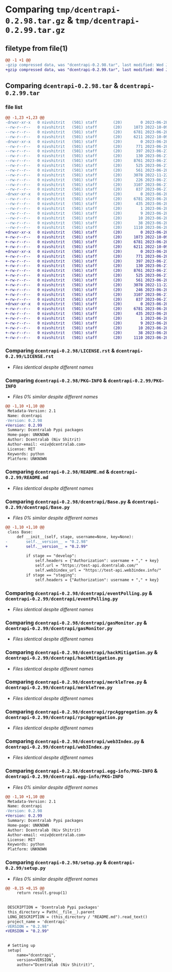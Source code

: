 # Comparing `tmp/dcentrapi-0.2.98.tar.gz` & `tmp/dcentrapi-0.2.99.tar.gz`

## filetype from file(1)

```diff
@@ -1 +1 @@
-gzip compressed data, was "dcentrapi-0.2.98.tar", last modified: Wed Jun 28 06:35:48 2023, max compression
+gzip compressed data, was "dcentrapi-0.2.99.tar", last modified: Wed Jun 28 07:00:34 2023, max compression
```

## Comparing `dcentrapi-0.2.98.tar` & `dcentrapi-0.2.99.tar`

### file list

```diff
@@ -1,23 +1,23 @@
-drwxr-xr-x   0 nivshitrit   (501) staff       (20)        0 2023-06-28 06:35:48.361132 dcentrapi-0.2.98/
--rw-r--r--   0 nivshitrit   (501) staff       (20)     1073 2022-10-09 08:58:27.000000 dcentrapi-0.2.98/LICENSE.rst
--rw-r--r--   0 nivshitrit   (501) staff       (20)     6781 2023-06-28 06:35:48.361003 dcentrapi-0.2.98/PKG-INFO
--rw-r--r--   0 nivshitrit   (501) staff       (20)     6211 2022-10-09 08:58:27.000000 dcentrapi-0.2.98/README.md
-drwxr-xr-x   0 nivshitrit   (501) staff       (20)        0 2023-06-28 06:35:48.360173 dcentrapi-0.2.98/dcentrapi/
--rw-r--r--   0 nivshitrit   (501) staff       (20)      771 2023-06-28 06:35:22.000000 dcentrapi-0.2.98/dcentrapi/Base.py
--rw-r--r--   0 nivshitrit   (501) staff       (20)      397 2023-06-27 14:44:06.000000 dcentrapi-0.2.98/dcentrapi/__init__.py
--rw-r--r--   0 nivshitrit   (501) staff       (20)      130 2023-06-27 13:48:08.000000 dcentrapi-0.2.98/dcentrapi/common.py
--rw-r--r--   0 nivshitrit   (501) staff       (20)     8761 2023-06-27 14:44:57.000000 dcentrapi-0.2.98/dcentrapi/eventPolling.py
--rw-r--r--   0 nivshitrit   (501) staff       (20)      525 2023-06-27 14:44:57.000000 dcentrapi-0.2.98/dcentrapi/gasMonitor.py
--rw-r--r--   0 nivshitrit   (501) staff       (20)      561 2023-06-28 06:33:24.000000 dcentrapi-0.2.98/dcentrapi/hackMitigation.py
--rw-r--r--   0 nivshitrit   (501) staff       (20)     3078 2022-11-22 15:13:50.000000 dcentrapi-0.2.98/dcentrapi/merkleTree.py
--rw-r--r--   0 nivshitrit   (501) staff       (20)      226 2023-06-27 14:44:58.000000 dcentrapi-0.2.98/dcentrapi/requests_dappi.py
--rw-r--r--   0 nivshitrit   (501) staff       (20)     3107 2023-06-27 14:44:58.000000 dcentrapi-0.2.98/dcentrapi/rpcAggregation.py
--rw-r--r--   0 nivshitrit   (501) staff       (20)      837 2023-06-27 14:44:59.000000 dcentrapi-0.2.98/dcentrapi/web3Index.py
-drwxr-xr-x   0 nivshitrit   (501) staff       (20)        0 2023-06-28 06:35:48.360832 dcentrapi-0.2.98/dcentrapi.egg-info/
--rw-r--r--   0 nivshitrit   (501) staff       (20)     6781 2023-06-28 06:35:48.000000 dcentrapi-0.2.98/dcentrapi.egg-info/PKG-INFO
--rw-r--r--   0 nivshitrit   (501) staff       (20)      435 2023-06-28 06:35:48.000000 dcentrapi-0.2.98/dcentrapi.egg-info/SOURCES.txt
--rw-r--r--   0 nivshitrit   (501) staff       (20)        1 2023-06-28 06:35:48.000000 dcentrapi-0.2.98/dcentrapi.egg-info/dependency_links.txt
--rw-r--r--   0 nivshitrit   (501) staff       (20)        9 2023-06-28 06:35:48.000000 dcentrapi-0.2.98/dcentrapi.egg-info/requires.txt
--rw-r--r--   0 nivshitrit   (501) staff       (20)       10 2023-06-28 06:35:48.000000 dcentrapi-0.2.98/dcentrapi.egg-info/top_level.txt
--rw-r--r--   0 nivshitrit   (501) staff       (20)       38 2023-06-28 06:35:48.361256 dcentrapi-0.2.98/setup.cfg
--rw-r--r--   0 nivshitrit   (501) staff       (20)     1110 2023-06-28 06:35:27.000000 dcentrapi-0.2.98/setup.py
+drwxr-xr-x   0 nivshitrit   (501) staff       (20)        0 2023-06-28 07:00:34.677385 dcentrapi-0.2.99/
+-rw-r--r--   0 nivshitrit   (501) staff       (20)     1073 2022-10-09 08:58:27.000000 dcentrapi-0.2.99/LICENSE.rst
+-rw-r--r--   0 nivshitrit   (501) staff       (20)     6781 2023-06-28 07:00:34.677235 dcentrapi-0.2.99/PKG-INFO
+-rw-r--r--   0 nivshitrit   (501) staff       (20)     6211 2022-10-09 08:58:27.000000 dcentrapi-0.2.99/README.md
+drwxr-xr-x   0 nivshitrit   (501) staff       (20)        0 2023-06-28 07:00:34.675855 dcentrapi-0.2.99/dcentrapi/
+-rw-r--r--   0 nivshitrit   (501) staff       (20)      771 2023-06-28 06:59:23.000000 dcentrapi-0.2.99/dcentrapi/Base.py
+-rw-r--r--   0 nivshitrit   (501) staff       (20)      397 2023-06-27 14:44:06.000000 dcentrapi-0.2.99/dcentrapi/__init__.py
+-rw-r--r--   0 nivshitrit   (501) staff       (20)      130 2023-06-27 13:48:08.000000 dcentrapi-0.2.99/dcentrapi/common.py
+-rw-r--r--   0 nivshitrit   (501) staff       (20)     8761 2023-06-27 14:44:57.000000 dcentrapi-0.2.99/dcentrapi/eventPolling.py
+-rw-r--r--   0 nivshitrit   (501) staff       (20)      525 2023-06-27 14:44:57.000000 dcentrapi-0.2.99/dcentrapi/gasMonitor.py
+-rw-r--r--   0 nivshitrit   (501) staff       (20)      561 2023-06-28 06:33:24.000000 dcentrapi-0.2.99/dcentrapi/hackMitigation.py
+-rw-r--r--   0 nivshitrit   (501) staff       (20)     3078 2022-11-22 15:13:50.000000 dcentrapi-0.2.99/dcentrapi/merkleTree.py
+-rw-r--r--   0 nivshitrit   (501) staff       (20)      246 2023-06-28 07:00:24.000000 dcentrapi-0.2.99/dcentrapi/requests_dappi.py
+-rw-r--r--   0 nivshitrit   (501) staff       (20)     3107 2023-06-27 14:44:58.000000 dcentrapi-0.2.99/dcentrapi/rpcAggregation.py
+-rw-r--r--   0 nivshitrit   (501) staff       (20)      837 2023-06-27 14:44:59.000000 dcentrapi-0.2.99/dcentrapi/web3Index.py
+drwxr-xr-x   0 nivshitrit   (501) staff       (20)        0 2023-06-28 07:00:34.677016 dcentrapi-0.2.99/dcentrapi.egg-info/
+-rw-r--r--   0 nivshitrit   (501) staff       (20)     6781 2023-06-28 07:00:34.000000 dcentrapi-0.2.99/dcentrapi.egg-info/PKG-INFO
+-rw-r--r--   0 nivshitrit   (501) staff       (20)      435 2023-06-28 07:00:34.000000 dcentrapi-0.2.99/dcentrapi.egg-info/SOURCES.txt
+-rw-r--r--   0 nivshitrit   (501) staff       (20)        1 2023-06-28 07:00:34.000000 dcentrapi-0.2.99/dcentrapi.egg-info/dependency_links.txt
+-rw-r--r--   0 nivshitrit   (501) staff       (20)        9 2023-06-28 07:00:34.000000 dcentrapi-0.2.99/dcentrapi.egg-info/requires.txt
+-rw-r--r--   0 nivshitrit   (501) staff       (20)       10 2023-06-28 07:00:34.000000 dcentrapi-0.2.99/dcentrapi.egg-info/top_level.txt
+-rw-r--r--   0 nivshitrit   (501) staff       (20)       38 2023-06-28 07:00:34.677523 dcentrapi-0.2.99/setup.cfg
+-rw-r--r--   0 nivshitrit   (501) staff       (20)     1110 2023-06-28 06:59:17.000000 dcentrapi-0.2.99/setup.py
```

### Comparing `dcentrapi-0.2.98/LICENSE.rst` & `dcentrapi-0.2.99/LICENSE.rst`

 * *Files identical despite different names*

### Comparing `dcentrapi-0.2.98/PKG-INFO` & `dcentrapi-0.2.99/PKG-INFO`

 * *Files 0% similar despite different names*

```diff
@@ -1,10 +1,10 @@
 Metadata-Version: 2.1
 Name: dcentrapi
-Version: 0.2.98
+Version: 0.2.99
 Summary: Dcentralab Pypi packages
 Home-page: UNKNOWN
 Author: Dcentralab (Niv Shitrit)
 Author-email: <niv@dcentralab.com>
 License: MIT
 Keywords: python
 Platform: UNKNOWN
```

### Comparing `dcentrapi-0.2.98/README.md` & `dcentrapi-0.2.99/README.md`

 * *Files identical despite different names*

### Comparing `dcentrapi-0.2.98/dcentrapi/Base.py` & `dcentrapi-0.2.99/dcentrapi/Base.py`

 * *Files 0% similar despite different names*

```diff
@@ -1,10 +1,10 @@
 class Base:
     def __init__(self, stage, username=None, key=None):
-        self.__version__ = "0.2.98"
+        self.__version__ = "0.2.99"
 
         if stage == "develop":
             self.headers = {"Authorization": username + "," + key}
             self.url = "https://test-api.dcentralab.com/"
             self.web3index_url = "https://test-api.web3index.info/"
         if stage == "staging":
             self.headers = {"Authorization": username + "," + key}
```

### Comparing `dcentrapi-0.2.98/dcentrapi/eventPolling.py` & `dcentrapi-0.2.99/dcentrapi/eventPolling.py`

 * *Files identical despite different names*

### Comparing `dcentrapi-0.2.98/dcentrapi/gasMonitor.py` & `dcentrapi-0.2.99/dcentrapi/gasMonitor.py`

 * *Files identical despite different names*

### Comparing `dcentrapi-0.2.98/dcentrapi/hackMitigation.py` & `dcentrapi-0.2.99/dcentrapi/hackMitigation.py`

 * *Files identical despite different names*

### Comparing `dcentrapi-0.2.98/dcentrapi/merkleTree.py` & `dcentrapi-0.2.99/dcentrapi/merkleTree.py`

 * *Files identical despite different names*

### Comparing `dcentrapi-0.2.98/dcentrapi/rpcAggregation.py` & `dcentrapi-0.2.99/dcentrapi/rpcAggregation.py`

 * *Files identical despite different names*

### Comparing `dcentrapi-0.2.98/dcentrapi/web3Index.py` & `dcentrapi-0.2.99/dcentrapi/web3Index.py`

 * *Files identical despite different names*

### Comparing `dcentrapi-0.2.98/dcentrapi.egg-info/PKG-INFO` & `dcentrapi-0.2.99/dcentrapi.egg-info/PKG-INFO`

 * *Files 0% similar despite different names*

```diff
@@ -1,10 +1,10 @@
 Metadata-Version: 2.1
 Name: dcentrapi
-Version: 0.2.98
+Version: 0.2.99
 Summary: Dcentralab Pypi packages
 Home-page: UNKNOWN
 Author: Dcentralab (Niv Shitrit)
 Author-email: <niv@dcentralab.com>
 License: MIT
 Keywords: python
 Platform: UNKNOWN
```

### Comparing `dcentrapi-0.2.98/setup.py` & `dcentrapi-0.2.99/setup.py`

 * *Files 0% similar despite different names*

```diff
@@ -8,15 +8,15 @@
     return result.group(1)
 
 
 DESCRIPTION = 'Dcentralab Pypi packages'
 this_directory = Path(__file__).parent
 LONG_DESCRIPTION = (this_directory / "README.md").read_text()
 project_name = 'dcentrapi'
-VERSION = "0.2.98"
+VERSION = "0.2.99"
 
 
 # Setting up
 setup(
     name="dcentrapi",
     version=VERSION,
     author="Dcentralab (Niv Shitrit)",
```

